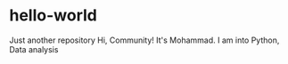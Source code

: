 # hello-world
Just another repository
Hi, Community! It's Mohammad. I am into Python, Data analysis
